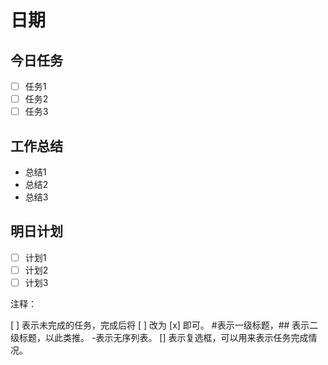 # 日期

## 今日任务

- [ ]  任务1
- [ ] 任务2
- [ ] 任务3

## 工作总结

- 总结1
- 总结2
- 总结3

## 明日计划

- [ ] 计划1
- [ ] 计划2
- [ ] 计划3

注释：

[ ] 表示未完成的任务，完成后将 [ ] 改为 [x] 即可。
#表示一级标题，## 表示二级标题，以此类推。
-表示无序列表。
[] 表示复选框，可以用来表示任务完成情况。
